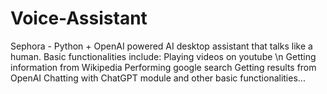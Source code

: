 # Voice-Assistant
Sephora - Python + OpenAI powered AI desktop assistant that talks like a human. 
Basic functionalities include:
Playing videos on youtube \n
Getting information from Wikipedia
Performing google search
Getting results from OpenAI
Chatting with ChatGPT module
and other basic functionalities...
